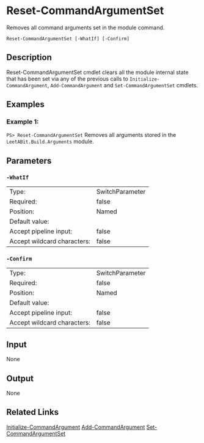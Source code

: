 # Reset-CommandArgumentSet
Removes all command arguments set in the module command.

```Reset-CommandArgumentSet [-WhatIf] [-Confirm]```

## Description

Reset-CommandArgumentSet cmdlet clears all the module internal state that has been set via any of the previous calls to `Initialize-CommandArgument`, `Add-CommandArgument` and `Set-CommandArgumentSet` cmdlets.

## Examples
### Example 1:
```PS> Reset-CommandArgumentSet```
Removes all arguments stored in the `LeetABit.Build.Arguments` module.

## Parameters
### ```-WhatIf```

<table>
  <tr><td>Type:</td><td>SwitchParameter</td></tr>
  <tr><td>Required:</td><td>false</td></tr>
  <tr><td>Position:</td><td>Named</td></tr>
  <tr><td>Default value:</td><td></td></tr>
  <tr><td>Accept pipeline input:</td><td>false</td></tr>
  <tr><td>Accept wildcard characters:</td><td>false</td></tr>
</table>

### ```-Confirm```

<table>
  <tr><td>Type:</td><td>SwitchParameter</td></tr>
  <tr><td>Required:</td><td>false</td></tr>
  <tr><td>Position:</td><td>Named</td></tr>
  <tr><td>Default value:</td><td></td></tr>
  <tr><td>Accept pipeline input:</td><td>false</td></tr>
  <tr><td>Accept wildcard characters:</td><td>false</td></tr>
</table>

## Input
None

## Output
None

## Related Links
[Initialize-CommandArgument](../Initialize-CommandArgument.md)
[Add-CommandArgument](../Add-CommandArgument.md)
[Set-CommandArgumentSet](../Set-CommandArgumentSet.md)
